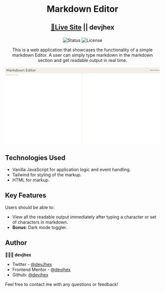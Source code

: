 
<h1 align="center">
Markdown Editor
</h1>


<div align="center">

<h2>

[🚀Live Site]() || devjhex

</h2>
</div>

<!-- Badges -->
<div align="center">
    <img src="https://img.shields.io/badge/Status-Completed-success?style=flat" alt="Status"/>

<!-- License -->
<img src="https://img.shields.io/badge/License-MIT-blue?style=flat" alt="License" />

</div>

<p align="center">
This is a web application that showcases the functionality of a simple markdown Editor. A user can simply type markdown in the markdown section and get readable output in real time.
</p>

<!-- Screenshots -->
<a align="center">

![Screenshot](./images/markdownScreenshot.png)

</a>

## Technologies Used

- Vanilla JavaScript for application logic and event handling.
- Tailwind for styling of the markup.
- HTML for markup.

## Key Features

Users should be able to:
- View all the readable output immediately after typing a character or set of characters in markdown.
- **Bonus**: Dark mode toggler.

## Author

<b>👱🏿‍♂️ devjhex</b>

- Twitter - [@devJhex](https://www.twitter.com/devJhex)
- Frontend Mentor - [@devjhex](https://www.frontendmentor.io/profile/devjhex)
- Github: [@devjhex](https://github.com/devjhex)

Feel free to contact me with any questions or feedback!